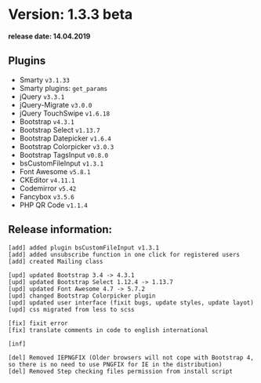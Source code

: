 Version: 1.3.3 beta
========================
**release date:	14.04.2019**

Plugins
-------
- Smarty                `v3.1.33`
- Smarty plugins:       `get_params`
- jQuery                `v3.3.1`
- jQuery-Migrate        `v3.0.0`
- jQuery TouchSwipe     `v1.6.18`
- Bootstrap             `v4.3.1`
- Bootstrap Select      `v1.13.7`
- Bootstrap Datepicker  `v1.6.4`
- Bootstrap Colorpicker `v3.0.3`
- Bootstrap TagsInput   `v0.8.0`
- bsCustomFileInput     `v1.3.1`
- Font Awesome          `v5.8.1`
- CKEditor              `v4.11.1`
- Codemirror            `v5.42`
- Fancybox	        `v3.5.6`
- PHP QR Code           `v1.1.4`


Release information:
-------------
	[add] added plugin bsCustomFileInput v1.3.1
	[add] added unsubscribe function in one click for registered users
	[add] created Mailing class
	
	[upd] updated Bootstrap 3.4 -> 4.3.1 
	[upd] updated Bootstrap Select 1.12.4 -> 1.13.7 
	[upd] updated Font Awesome 4.7 -> 5.7.2 
	[upd] changed Bootstrap Colorpicker plugin
	[upd] updated user interface (fixit bugs, update styles, update layot)
	[upd] css migrated from less to scss
	
	[fix] fixit error
	[fix] translate comments in code to english international
	
	[inf] 
	
	[del] Removed IEPNGFIX (Older browsers will not cope with Bootstrap 4, so there is no need to use PNGFIX for IE in the distribution)
	[del] Removed Step checking files permission from install script